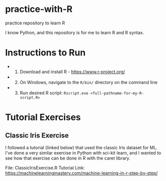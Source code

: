 # practice-with-R
practice repository to learn R

I know Python, and this repository is for me to learn R and R syntax.
# Instructions to Run
* 1. Download and install R - https://www.r-project.org/ 
* 2. On Windows, navigate to the ```R/bin/``` directory on the command line
* 3. Run desired R script: ``` Rscript.exe <full-pathname-for-my-R-script.R> ```

# Tutorial Exercises
## Classic Iris Exercise
I followed a tutorial (linked below) that used the classic Iris dataset for ML. 
I've done a very similar exercise in Python with sci-kit learn, and I wanted to see how that exercise can be done in R with the caret library.

File: ClassicIrisExercise.R
Tutorial Link: https://machinelearningmastery.com/machine-learning-in-r-step-by-step/
